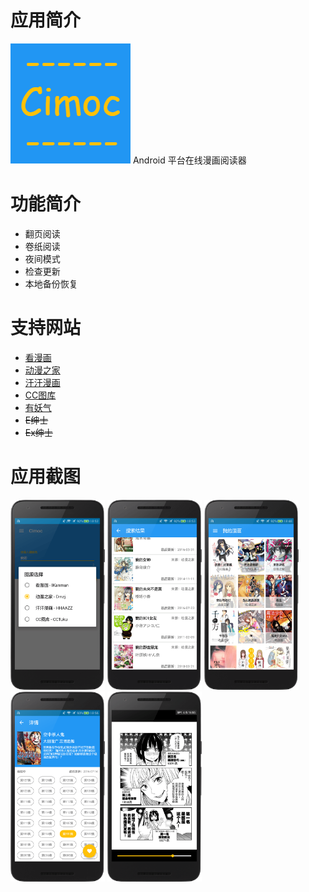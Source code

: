 # 应用简介
<img src="./screenshot/icon.png">  
Android 平台在线漫画阅读器

# 功能简介
- 翻页阅读
- 卷纸阅读
- 夜间模式
- 检查更新
- 本地备份恢复

# 支持网站
- [看漫画](http://m.ikanman.com)
- [动漫之家](http://m.dmzj.com)
- [汗汗漫画](http://hhaazz.com)
- [CC图库](http://m.tuku.cc)
- [有妖气](http://www.u17.com)
- ~~E绅士~~
- ~~Ex绅士~~

# 应用截图
<img src="./screenshot/01.png" width="30%" height="30%">
<img src="./screenshot/02.png" width="30%" height="30%">
<img src="./screenshot/03.png" width="30%" height="30%">
<img src="./screenshot/04.png" width="30%" height="30%">
<img src="./screenshot/05.png" width="30%" height="30%">
